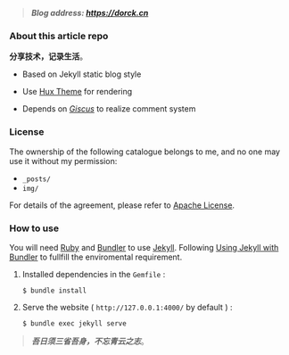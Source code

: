 > ***Blog address: https://dorck.cn***

### About this article repo

**分享技术，记录生活**。

- Based on Jekyll static blog style

- Use [Hux Theme](https://github.com/Huxpro/huxpro.github.io) for rendering
- Depends on [*Giscus*](https://giscus.app/) to realize comment system

### License

The ownership of the following catalogue belongs to me, and no one may use it without my permission:

- `_posts/`
- `img/`

For details of the agreement, please refer to [Apache License](./LICENSE).

### How to use

You will need [Ruby](https://www.ruby-lang.org/en/) and [Bundler](https://bundler.io/) to use [Jekyll](https://jekyllrb.com/). Following [Using Jekyll with Bundler](https://jekyllrb.com/tutorials/using-jekyll-with-bundler/) to fullfill the enviromental requirement.

1. Installed dependencies in the `Gemfile` : 

   ```
   $ bundle install 
   ```

2. Serve the website ( `http://127.0.0.1:4000/` by default ) :

   ```
   $ bundle exec jekyll serve
   ```

> ***吾日须三省吾身，不忘青云之志***。